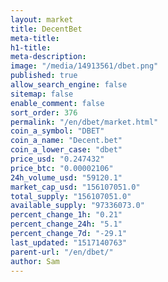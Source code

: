 ```yaml
---
layout: market
title: DecentBet
meta-title: 
h1-title: 
meta-description: 
image: "/media/14913561/dbet.png"
published: true
allow_search_engine: false
sitemap: false
enable_comment: false
sort_order: 376
permalink: "/en/dbet/market.html"
coin_a_symbol: "DBET"
coin_a_name: "Decent.bet"
coin_a_lower_case: "dbet"
price_usd: "0.247432"
price_btc: "0.00002106"
24h_volume_usd: "59120.1"
market_cap_usd: "156107051.0"
total_supply: "156107051.0"
available_supply: "97336073.0"
percent_change_1h: "0.21"
percent_change_24h: "5.1"
percent_change_7d: "-29.1"
last_updated: "1517140763"
parent-url: "/en/dbet/"
author: Sam
---
```


